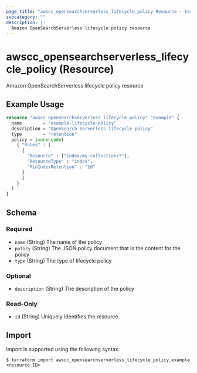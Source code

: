 ```yaml
---
page_title: "awscc_opensearchserverless_lifecycle_policy Resource - terraform-provider-awscc"
subcategory: ""
description: |-
  Amazon OpenSearchServerless lifecycle policy resource
---
```


# awscc_opensearchserverless_lifecycle_policy (Resource)

Amazon OpenSearchServerless lifecycle policy resource

## Example Usage

```terraform
resource "awscc_opensearchserverless_lifecycle_policy" "example" {
  name        = "example-lifecycle-policy"
  description = "OpenSearch Serverless lifecycle policy"
  type        = "retention"
  policy = jsonencode(
    { "Rules" : [
      {
        "Resource" : ["index/my-collection/*"],
        "ResourceType" : "index",
        "MinIndexRetention" : "2d"
      }
      ]
    }
  )
}
```

<!-- schema generated by tfplugindocs -->
## Schema

### Required

- `name` (String) The name of the policy
- `policy` (String) The JSON policy document that is the content for the policy
- `type` (String) The type of lifecycle policy

### Optional

- `description` (String) The description of the policy

### Read-Only

- `id` (String) Uniquely identifies the resource.

## Import

Import is supported using the following syntax:

```shell
$ terraform import awscc_opensearchserverless_lifecycle_policy.example <resource ID>
```